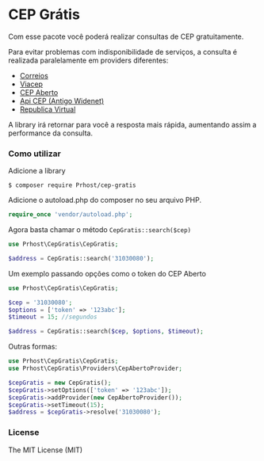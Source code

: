 # CEP Grátis

Com esse pacote você poderá realizar consultas de CEP gratuitamente.

Para evitar problemas com indisponibilidade de serviços, a consulta é realizada paralelamente em providers diferentes:

* [Correios](http://www.buscacep.correios.com.br/sistemas/buscacep/)
* [Viacep](https://viacep.com.br/)
* [CEP Aberto](http://cepaberto.com/)
* [Api CEP (Antigo Widenet)](https://apicep.com/)
* [Republica Virtual](https://www.republicavirtual.com.br/cep/)

A library irá retornar para você a resposta mais rápida, aumentando assim a performance da consulta.

### Como utilizar

Adicione a library

```shell
$ composer require Prhost/cep-gratis
```
    
Adicione o autoload.php do composer no seu arquivo PHP.

```php
require_once 'vendor/autoload.php';  
```

Agora basta chamar o método `CepGratis::search($cep)`

```php
use Prhost\CepGratis\CepGratis;

$address = CepGratis::search('31030080'); 
```

Um exemplo passando opções como o token do CEP Aberto

```php
use Prhost\CepGratis\CepGratis;

$cep = '31030080';
$options = ['token' => '123abc'];
$timeout = 15; //segundos

$address = CepGratis::search($cep, $options, $timeout); 
```

Outras formas:

```php
use Prhost\CepGratis\CepGratis;
use Prhost\CepGratis\Providers\CepAbertoProvider;

$cepGratis = new CepGratis();
$cepGratis->setOptions(['token' => '123abc']);
$cepGratis->addProvider(new CepAbertoProvider());
$cepGratis->setTimeout(15);
$address = $cepGratis->resolve('31030080'); 
```

### License

The MIT License (MIT)
